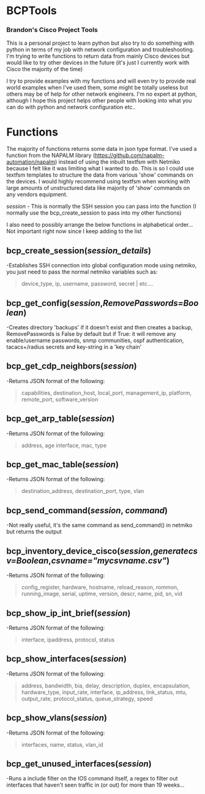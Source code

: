 # BCPTools
### Brandon's Cisco Project Tools

This is a personal project to learn python but also try to do something with python in terms of my job with network configuration and troubleshooting. I'm trying to write functions to return data from mainly Cisco devices but would like to try other devices in the future (it's just I currently work with Cisco the majority of the time)

I try to provide examples with my functions and will even try to provide real world examples when I've used them, some might be totally useless but others may be of help for other network engineers. I'm no expert at python, although I hope this project helps other people with looking into what you can do with python and network configuration etc..

Functions
=========

The majority of functions returns some data in json type format. I've used a function from the NAPALM library (https://github.com/napalm-automation/napalm) instead of using the inbuilt textfsm with Netmiko because I felt like it was limiting what I wanted to do. This is so I could use textfsm templates to structure the data from various 'show' commands on the devices. I would highly recommend using textfsm when working with large amounts of unstructured data like majority of 'show' commands on any vendors equipment.

<i>session</i> - This is normally the SSH session you can pass into the function (I normally use the bcp_create_session to pass into my other functions)

I also need to possibly arrange the below functions in alphabetical order... Not important right now since I keep adding to the list

bcp_create_session(<i>session_details</i>)
------------------------------------------
-Establishes SSH connection into global configuration mode using netmiko, you just need to pass the normal netmiko variables such as:
> device_type, ip, username, password, secret | etc....

bcp_get_config(<i>session</i>,<i>RemovePasswords=Boolean</i>)
-------------------------------------------------------------
-Creates directory 'backups' if it doesn't exist and then creates a backup, RemovePasswords is False by default but if True: it will remove any enable/username passwords, snmp communities, ospf authentication, tacacs+/radius secrets and key-string in a 'key chain'

bcp_get_cdp_neighbors(<i>session</i>)
-------------------------------------
-Returns JSON format of the following:
> capabilities, destination_host, local_port, management_ip, platform, remote_port, software_version

bcp_get_arp_table(<i>session</i>)
---------------------------------
-Returns JSON format of the following:
> address, age interface, mac, type

bcp_get_mac_table(<i>session</i>)
---------------------------------
-Returns JSON format of the following:
> destination_address, destination_port, type, vlan

bcp_send_command(<i>session</i>, <i>command</i>)
------------------------------------------------
-Not really useful, it's the same command as send_command() in netmiko but returns the output

bcp_inventory_device_cisco(<i>session</i>,<i>generatecsv=Boolean</i>,<i>csvname="mycsvname.csv"</i>)
----------------------------------------------------------------------------------------------------
-Returns JSON format of the following:
> config_register, hardware, hostname, reload_reason, rommon, running_image, serial, uptime, version, descr, name, pid, sn, vid

bcp_show_ip_int_brief(<i>session</i>)
-------------------------------------
-Returns JSON format of the following:
> interface, ipaddress, protocol, status

bcp_show_interfaces(<i>session</i>)
-----------------------------------
-Returns JSON format of the following:
> address, bandwidth, bia, delay, description, duplex, encapsulation, hardware_type, input_rate, interface, ip_address, link_status, mtu, output_rate, protocol_status, queue_strategy, speed

bcp_show_vlans(<i>session</i>)
------------------------------
-Returns JSON format of the following:
> interfaces, name, status, vlan_id

bcp_get_unused_interfaces(<i>session</i>)
-----------------------------------------
-Runs a include filter on the IOS command itself, a regex to filter out interfaces that haven't seen traffic in (or out) for more than 19 weeks...
